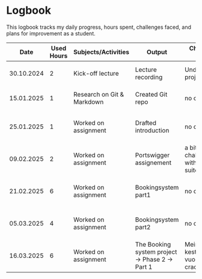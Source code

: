 # Logbook

This logbook tracks my daily progress, hours spent, challenges faced, and plans for improvement as a student.

| Date       | Used Hours | Subjects/Activities           | Output                                           | Challenges Faced                                          | Next Steps                   |
|------------|-----------|--------------------------------|--------------------------------------------------|-----------------------------------------------------------|------------------------------|
| 30.10.2024 | 2         | Kick-off lecture               | Lecture recording                                | Understanding project goals                               | Review project slides        |
| 15.01.2025 | 1         | Research on Git & Markdown     | Created Git repo                                 | no challenges                                             | Practice with examples       |
| 25.01.2025 | 1         | Worked on assignment           | Drafted introduction                             | no challenges                                             | Seek feedback from peers     |
| 09.02.2025 | 2         | Worked on assignment           | Portswigger assignement                          | a bit challenges with burp suite                          | Seek feedback from peers     |
| 21.02.2025 | 6         | Worked on assignment           | Bookingsystem part1                              | no challenges                                             | Seek feedback from peers     |
| 05.03.2025 | 4         | Worked on assignment           | Bookingsystem part2                              | no challenges                                             | Seek feedback from peers     |
| 16.03.2025 | 6         | Worked on assignment           |The Booking system project → Phase 2 → Part 1     | Meinasi kestää monia vuosia crackääminen                  | Seek feedback from peers     |
